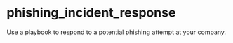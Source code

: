# phishing_incident_response
Use a playbook to respond to a potential phishing attempt at your company.

